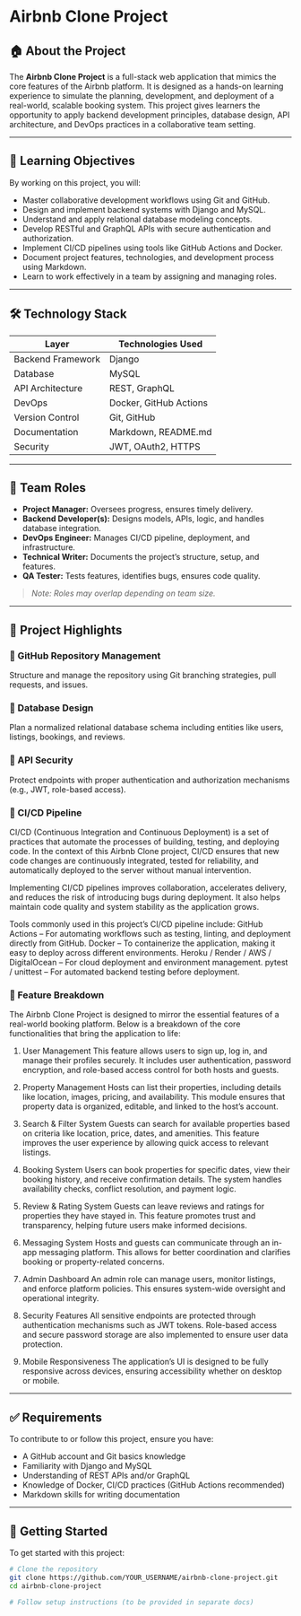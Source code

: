 # Airbnb Clone Project

## 🏠 About the Project
The **Airbnb Clone Project** is a full-stack web application that mimics the core features of the Airbnb platform. It is designed as a hands-on learning experience to simulate the planning, development, and deployment of a real-world, scalable booking system. This project gives learners the opportunity to apply backend development principles, database design, API architecture, and DevOps practices in a collaborative team setting.

---

## 🎯 Learning Objectives
By working on this project, you will:

- Master collaborative development workflows using Git and GitHub.
- Design and implement backend systems with Django and MySQL.
- Understand and apply relational database modeling concepts.
- Develop RESTful and GraphQL APIs with secure authentication and authorization.
- Implement CI/CD pipelines using tools like GitHub Actions and Docker.
- Document project features, technologies, and development process using Markdown.
- Learn to work effectively in a team by assigning and managing roles.

---

## 🛠️ Technology Stack

| Layer              | Technologies Used                  |
|-------------------|------------------------------------|
| Backend Framework | Django                             |
| Database          | MySQL                              |
| API Architecture  | REST, GraphQL                      |
| DevOps            | Docker, GitHub Actions             |
| Version Control   | Git, GitHub                        |
| Documentation     | Markdown, README.md                |
| Security          | JWT, OAuth2, HTTPS                 |

---

## 👥 Team Roles
- **Project Manager:** Oversees progress, ensures timely delivery.
- **Backend Developer(s):** Designs models, APIs, logic, and handles database integration.
- **DevOps Engineer:** Manages CI/CD pipeline, deployment, and infrastructure.
- **Technical Writer:** Documents the project’s structure, setup, and features.
- **QA Tester:** Tests features, identifies bugs, ensures code quality.

> *Note: Roles may overlap depending on team size.*

---

## 🧩 Project Highlights

### 🔄 GitHub Repository Management
Structure and manage the repository using Git branching strategies, pull requests, and issues.

### 🧱 Database Design
Plan a normalized relational database schema including entities like users, listings, bookings, and reviews.

### 🔐 API Security
Protect endpoints with proper authentication and authorization mechanisms (e.g., JWT, role-based access).

### 🚀 CI/CD Pipeline
CI/CD (Continuous Integration and Continuous Deployment) is a set of practices that automate the processes of building, testing, and deploying code. In the context of this Airbnb Clone project, CI/CD ensures that new code changes are continuously integrated, tested for reliability, and automatically deployed to the server without manual intervention.

Implementing CI/CD pipelines improves collaboration, accelerates delivery, and reduces the risk of introducing bugs during deployment. It also helps maintain code quality and system stability as the application grows.

Tools commonly used in this project’s CI/CD pipeline include:
GitHub Actions – For automating workflows such as testing, linting, and deployment directly from GitHub.
Docker – To containerize the application, making it easy to deploy across different environments.
Heroku / Render / AWS / DigitalOcean – For cloud deployment and environment management.
pytest / unittest – For automated backend testing before deployment.

### 🎯 Feature Breakdown
The Airbnb Clone Project is designed to mirror the essential features of a real-world booking platform. Below is a breakdown of the core functionalities that bring the application to life:

1. User Management
This feature allows users to sign up, log in, and manage their profiles securely. It includes user authentication, password encryption, and role-based access control for both hosts and guests.

2. Property Management
Hosts can list their properties, including details like location, images, pricing, and availability. This module ensures that property data is organized, editable, and linked to the host’s account.

3. Search & Filter System
Guests can search for available properties based on criteria like location, price, dates, and amenities. This feature improves the user experience by allowing quick access to relevant listings.

4. Booking System
Users can book properties for specific dates, view their booking history, and receive confirmation details. The system handles availability checks, conflict resolution, and payment logic.

5. Review & Rating System
Guests can leave reviews and ratings for properties they have stayed in. This feature promotes trust and transparency, helping future users make informed decisions.

6. Messaging System
Hosts and guests can communicate through an in-app messaging platform. This allows for better coordination and clarifies booking or property-related concerns.

7. Admin Dashboard
An admin role can manage users, monitor listings, and enforce platform policies. This ensures system-wide oversight and operational integrity.

8. Security Features
All sensitive endpoints are protected through authentication mechanisms such as JWT tokens. Role-based access and secure password storage are also implemented to ensure user data protection.

9. Mobile Responsiveness
The application’s UI is designed to be fully responsive across devices, ensuring accessibility whether on desktop or mobile.

---

## ✅ Requirements
To contribute to or follow this project, ensure you have:
- A GitHub account and Git basics knowledge
- Familiarity with Django and MySQL
- Understanding of REST APIs and/or GraphQL
- Knowledge of Docker, CI/CD practices (GitHub Actions recommended)
- Markdown skills for writing documentation

---

## 🚀 Getting Started
To get started with this project:

```bash
# Clone the repository
git clone https://github.com/YOUR_USERNAME/airbnb-clone-project.git
cd airbnb-clone-project

# Follow setup instructions (to be provided in separate docs)
